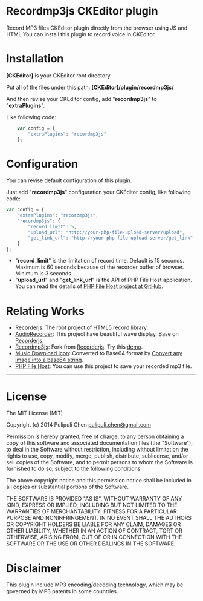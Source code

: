 Recordmp3js CKEditor plugin
===========

Record MP3 files CKEditor plugin directly from the browser using JS and HTML
You can install this plugin to record voice in CKEditor.

Installation
=======

**[CKEditor]** is your CKEditor root directory.

Put all of the files under this path: **[CKEditor]/plugin/recordmp3js/**

And then revise your CKEditor config, add "**recordmp3js**" to "**extraPlugins**". 

Like following code:
```JavaScript
    var config = {
	    "extraPlugins": "recordmp3js"
    };
```
Configuration
=======

You can revise default configuration of this plugin.

Just add "**recordmp3js**" configuration your CKEditor config, like following code:

```JavaScript
var config = {
    "extraPlugins": "recordmp3js",
    "recordmp3js": {
        "record_limit": 5,
        "upload_url": "http://your-php-file-upload-server/upload",
        "get_link_url": "http://your-php-file-upload-server/get_link"
    }
};
```

- "**record_limit**" is the limitation of record time. Default is 15 seconds. Maximum is 60 seconds because of the recorder buffer of browser. Minimum is 3 seconds.
- "**upload_url**" and "**get_link_url**" is the API of PHP File Host application. You can read the details of [PHP File Host project at GitHub](https://github.com/pulipulichen/php-file-host).


Relating Works
=======

- [Recorderjs](https://github.com/mattdiamond/Recorderjs): The root project of HTML5 record library.
- [AudioRecorder](http://webaudiodemos.appspot.com/AudioRecorder/index.html): This project have beautiful wave display. Base on [Recorderjs](https://github.com/mattdiamond/Recorderjs).
- [Recordmp3js](https://github.com/nusofthq/Recordmp3js): Fork from [Recorderjs](https://github.com/mattdiamond/Recorderjs). Try this [demo](http://audior.ec/recordmp3js/).
- [Music Download Icon](http://findicons.com/icon/90399/music_down?id=343495): Converted to Base64 format by [Convert any image into a base64 string](http://webcodertools.com/imagetobase64converter).
- [PHP File Host](https://github.com/pulipulichen/php-file-host): You can use this project to save your recorded mp3 file.

----------------------------------

License
=======

The MIT License (MIT)

Copyright (c) 2014 Pulipuli Chen <pulipuli.chen@gmail.com>

Permission is hereby granted, free of charge, to any person obtaining a copy
of this software and associated documentation files (the "Software"), to deal
in the Software without restriction, including without limitation the rights
to use, copy, modify, merge, publish, distribute, sublicense, and/or sell
copies of the Software, and to permit persons to whom the Software is
furnished to do so, subject to the following conditions:

The above copyright notice and this permission notice shall be included in all
copies or substantial portions of the Software.

THE SOFTWARE IS PROVIDED "AS IS", WITHOUT WARRANTY OF ANY KIND, EXPRESS OR
IMPLIED, INCLUDING BUT NOT LIMITED TO THE WARRANTIES OF MERCHANTABILITY,
FITNESS FOR A PARTICULAR PURPOSE AND NONINFRINGEMENT. IN NO EVENT SHALL THE
AUTHORS OR COPYRIGHT HOLDERS BE LIABLE FOR ANY CLAIM, DAMAGES OR OTHER
LIABILITY, WHETHER IN AN ACTION OF CONTRACT, TORT OR OTHERWISE, ARISING FROM,
OUT OF OR IN CONNECTION WITH THE SOFTWARE OR THE USE OR OTHER DEALINGS IN THE
SOFTWARE.


Disclaimer
==========

This plugin include MP3 encoding/decoding technology, which may be governed by MP3 patents in some countries.


